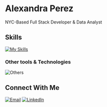 # Alexandra Perez

NYC-Based Full Stack Developer & Data Analyst

## Skills
[![My Skills](https://skillicons.dev/icons?i=react,vite,express,js,html,css,sass)](https://skillicons.dev)

### Other tools & Technologies
![Others](https://skillicons.dev/icons?i=git,github,markdown,netlify,vscode)

## Connect With Me
[![Email](https://skillicons.dev/icons?i=gmail&theme=light)](mailto:alexandraperezny@gmail.com) [![LinkedIn](https://skillicons.dev/icons?i=linkedin)](https://www.linkedin.com/in/ap-alexandraperez/)
